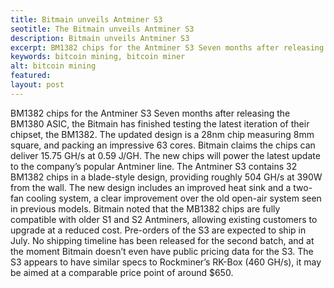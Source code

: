 ```yaml
---
title: Bitmain unveils Antminer S3
seotitle: The Bitmain unveils Antminer S3
description: Bitmain unveils Antminer S3
excerpt: BM1382 chips for the Antminer S3 Seven months after releasing the BM1380 ASIC
keywords: bitcoin mining, bitcoin miner
alt: bitcoin mining
featured: 
layout: post
---
```


BM1382 chips for the Antminer S3
Seven months after releasing the BM1380 ASIC, the Bitmain has finished testing the latest iteration of their chipset, the BM1382. The updated design is a 28nm chip measuring 8mm square, and packing an impressive 63 cores. Bitmain claims the chips can deliver 15.75 GH/s at 0.59 J/GH.
The new chips will power the latest update to the company’s popular Antminer line. The Antminer S3 contains 32 BM1382 chips in a blade-style design, providing roughly 504 GH/s at 390W from the wall. The new design includes an improved heat sink and a two-fan cooling system, a clear improvement over the old open-air system seen in previous models. 
Bitmain noted that the MB1382 chips are fully compatible with older S1 and S2 Antminers, allowing existing customers to upgrade at a reduced cost.
Pre-orders of the S3 are expected to ship in July. No shipping timeline has been released for the second batch, and at the moment Bitmain doesn’t even have public pricing data for the S3. The S3 appears to have similar specs to Rockminer’s RK-Box (460 GH/s), it may be aimed at a comparable price point of around $650.

